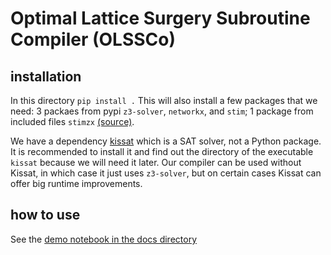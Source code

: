 # Optimal Lattice Surgery Subroutine Compiler (OLSSCo)

## installation
In this directory `pip install .` This will also install a few packages that we need: 3 packaes from pypi `z3-solver`, `networkx`, and `stim`; 1 package from included files `stimzx` [(source)](https://github.com/quantumlib/Stim/tree/0fdddef863cfe777f3f2086a092ba99785725c07/glue/zx).

We have a dependency [kissat](https://github.com/arminbiere/kissat) which is a SAT solver, not a Python package. 
It is recommended to install it and find out the directory of the executable `kissat` because we will need it later.
Our compiler can be used without Kissat, in which case it just uses `z3-solver`, but on certain cases Kissat can offer big runtime improvements.

## how to use
See the [demo notebook in the docs directory](docs/demo.ipynb)